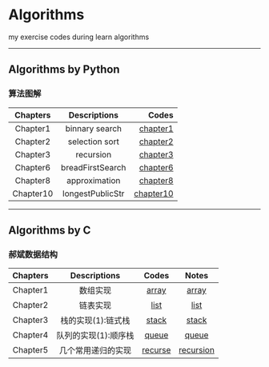 # Algorithms
my exercise codes during learn algorithms
****
## Algorithms by Python
### 算法图解

| Chapters |   Descriptions   |  Codes   |
|:--------:|:----------------:|---------:|
| Chapter1 | binnary search  | [chapter1](./Algorithms_python/Chapter1)|
| Chapter2 | selection sort  | [chapter2](./Algorithms_python/Chapter2)|
| Chapter3 | recursion       | [chapter3](./Algorithms_python/Chapter3)|
| Chapter6 | breadFirstSearch| [chapter6](./Algorithms_python/Chapter6)|
| Chapter8 | approximation   | [chapter8](./Algorithms_python/Chapter8)|
| Chapter10| longestPublicStr| [chapter10](./Algorithms_python/Chapter10)|

***
## Algorithms by C
### 郝斌数据结构
|Chapters| Descriptions| Codes | Notes |
|:------:|:-----------:|:-----:|:-----:|
|Chapter1| 数组实现    | [array](./Algorithms_C/郝斌数据结构/DataStruct/array.c)| [array](./Algorithms_C/郝斌数据结构/Notes/array.md)  |
|Chapter2| 链表实现    | [list](./Algorithms_C/郝斌数据结构/DataStruct/list.c)| [list](./Algorithms_C/郝斌数据结构/Notes/list.md) |
|Chapter3| 栈的实现(1):链式栈    | [stack](./Algorithms_C/郝斌数据结构/DataStruct/stack.c)| [stack](./Algorithms_C/郝斌数据结构/Notes/stack.md)|
|Chapter4| 队列的实现(1):顺序栈  | [queue](./Algorithms_C/郝斌数据结构/DataStruct/queue.c)| [queue](./Algorithms_C/郝斌数据结构/Notes/queue.md) |
|Chapter5| 几个常用递归的实现 |[recurse](./Algorithms_C/郝斌数据结构/DataStruct/recurse.c)| [recursion](./Algorithms_C/郝斌数据结构/Notes/recursion.md)|